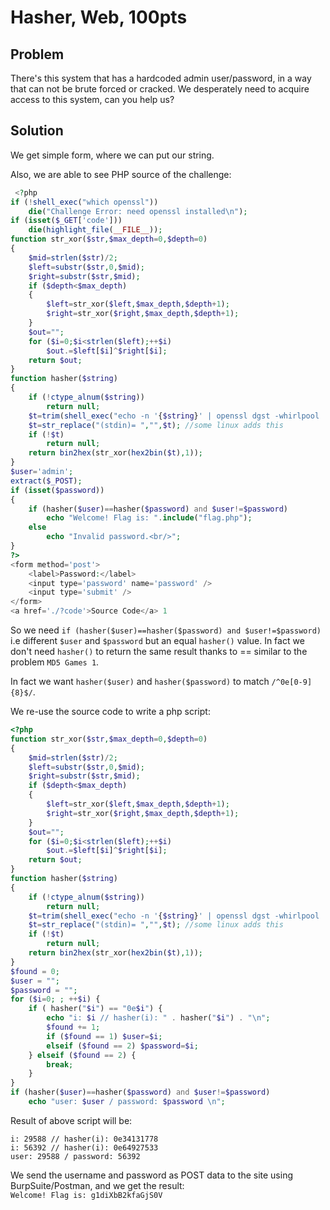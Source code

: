 # Hasher, Web, 100pts

## Problem

There's this system that has a hardcoded admin user/password, in a way that can not be brute forced or cracked. We desperately need to acquire access to this system, can you help us?

## Solution

We get simple form, where we can put our string.

Also, we are able to see PHP source of the challenge:

```php
 <?php
if (!shell_exec("which openssl"))
    die("Challenge Error: need openssl installed\n");
if (isset($_GET['code']))
    die(highlight_file(__FILE__));
function str_xor($str,$max_depth=0,$depth=0)
{
    $mid=strlen($str)/2;
    $left=substr($str,0,$mid);
    $right=substr($str,$mid);
    if ($depth<$max_depth)
    {
        $left=str_xor($left,$max_depth,$depth+1);
        $right=str_xor($right,$max_depth,$depth+1);
    }
    $out="";
    for ($i=0;$i<strlen($left);++$i)
        $out.=$left[$i]^$right[$i];
    return $out;
}
function hasher($string)
{
    if (!ctype_alnum($string))
        return null;
    $t=trim(shell_exec("echo -n '{$string}' | openssl dgst -whirlpool | openssl dgst -rmd160"));
    $t=str_replace("(stdin)= ","",$t); //some linux adds this
    if (!$t)
        return null;
    return bin2hex(str_xor(hex2bin($t),1));
}
$user='admin';
extract($_POST);
if (isset($password))
{
    if (hasher($user)==hasher($password) and $user!=$password)
        echo "Welcome! Flag is: ".include("flag.php");
    else
        echo "Invalid password.<br/>";
}
?>
<form method='post'>
    <label>Password:</label>
    <input type='password' name='password' />
    <input type='submit' />
</form>
<a href='./?code'>Source Code</a> 1
```

So we need `if (hasher($user)==hasher($password) and $user!=$password)` i.e different `$user` and `$password` but an equal `hasher()` value. In fact we don't need `hasher()` to return the same result thanks to == similar to the problem `MD5 Games 1`.  

In fact we want `hasher($user)` and `hasher($password)` to match `/^0e[0-9]{8}$/`.  

We re-use the source code to write a php script:  


```php
<?php
function str_xor($str,$max_depth=0,$depth=0)
{
    $mid=strlen($str)/2;
    $left=substr($str,0,$mid);
    $right=substr($str,$mid);
    if ($depth<$max_depth)
    {
        $left=str_xor($left,$max_depth,$depth+1);
        $right=str_xor($right,$max_depth,$depth+1);
    }
    $out="";
    for ($i=0;$i<strlen($left);++$i)
        $out.=$left[$i]^$right[$i];
    return $out;
}
function hasher($string)
{
    if (!ctype_alnum($string))
        return null;
    $t=trim(shell_exec("echo -n '{$string}' | openssl dgst -whirlpool | openssl dgst -rmd160"));
    $t=str_replace("(stdin)= ","",$t); //some linux adds this
    if (!$t)
        return null;
    return bin2hex(str_xor(hex2bin($t),1));
}
$found = 0;
$user = "";
$password = "";
for ($i=0; ; ++$i) {
    if ( hasher("$i") == "0e$i") {
        echo "i: $i // hasher(i): " . hasher("$i") . "\n";
        $found += 1;
        if ($found == 1) $user=$i;
        elseif ($found == 2) $password=$i;
    } elseif ($found == 2) {
        break;
    }
}
if (hasher($user)==hasher($password) and $user!=$password)
    echo "user: $user / password: $password \n";
```

Result of above script will be:

```
i: 29588 // hasher(i): 0e34131778
i: 56392 // hasher(i): 0e64927533
user: 29588 / password: 56392
```
We send the username and password as POST data to the site using BurpSuite/Postman, and we get the result:  
 `Welcome! Flag is: g1diXbB2kfaGjS0V`
